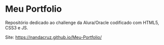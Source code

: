 # Meu Portfolio
 Repositório dedicado ao challenge da Alura/Oracle codificado com HTML5, CSS3 e JS.

 Site: https://nandacruz.github.io/Meu-Portfolio/
